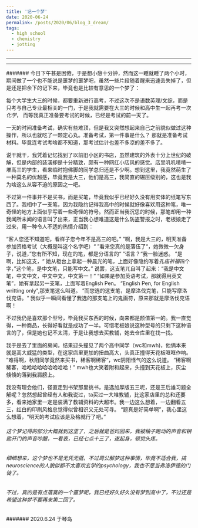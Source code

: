 ```yaml
---
title: '记一个梦'
date: 2020-06-24
permalink: /posts/2020/06/blog_3_dream/
tags:
  - high school
  - chemistry
  - jotting
---
```


---

---

####### 今日下午甚是困倦，于是想小憩十分钟，然而这一睡就睡了两个小时，期间做了一个也不能说是噩梦的噩梦吧，虽然一些片段随着醒来迅速丢失掉了，但是还是把余下的记下来，毕竟也是比较有意思的一个梦了：

每个大学生大三的时候，都要重新进行高考，不过这次不是语数英理/文综，而是只考与自己专业最相关的一门，于是我就需要在大三的时候和高中生一起再考一次*化学*， 而等我真正准备要考试的时候，已经是考试的前一天了。

一天的时间准备考试，确实有些难顶，但是我又突然想起来自己之前貌似做过这种操作，所以也就吃了一颗定心丸。准备考试，第一件事是什么？ 那就是准备考试材料。毕竟连考试考啥都不知道，那考试估计也差不多凉的差不多了。

说干就干，我凭着记忆找到了以前旧小区的书店，虽然建筑的外表十分上世纪的破解，但是内部的装潢却是十分精致，颇有一种网红小店风的感觉。店里叽叽喳喳一堆高三的学生，看来临时抱佛脚的同学总归还是不少啊。想到这里，我竟然萌生了一种莫名的优越感，毕竟我是大三，他们是高三，我简直的碾压级别的，这也是我为啥这么从容不迫的原因之一吧。

不过第一件事并不是买书，而是买笔，毕竟我似乎已经好久没有用实体的纸笔写东西了。我相中了一支笔，因为我隐约记得我高中的时候就好像喜欢用这种笔，唯一奇怪的地方上面似乎写着一些奇怪的符号。然而正当我沉思的时候，那笔却用一种我闻所未闻的语言叫了出来，正当我心想难道这是什么防盗警报之时，老板娘走了过来，用一种令人不适的热情介绍到：

“客人您还不知道吧，看样子您今年不是高三的吧。”
”啊，我是大三的，明天准备参加资格考试（大概是叫这个名字吧）“
”看来您真的是落伍了“，她微微一欠身子，说道，”您有所不知，现在的笔，都是分语言的“
”语言？“我一脸迷惑。
”是啊，比如这支，“ 她从柜台上拿起一种晨光的笔，上面好像隐约写着*孔庙祈福*四个字，”这个笔，是中文笔，只能写中文。”
说罢，这支笔兀自叫了起来：“我是中文笔，中文中文，中文中文，中文第一！”
“如果是参加英语考试，那就得用英文笔”，她有拿起另一支笔，上面写着English Pen。
“English Pen, for English writting only",那支笔这么叫道。
”而您选的这支笔，是摩洛伐克笔，只能写摩洛伐克语。“
我似乎一瞬间看懂了我选的那支笔上的鬼画符，原来那就是摩洛伐克语啊！

不过我仍是喜欢那个型号，毕竟我买东西的时候，向来都是颜值第一的。我一直觉得，一种商品，长得好看就是成功了一半。可惜老板娘说这种型号的只剩下这种语言的了，但是她也记不太清，于是让我想去买教辅，她去仓库里在找一找。

我于是去了里面的房间，结果迎头撞见了两个高中同学（wc和mwh)，他俩本来就是高大威猛的类型，在这家店里更加的扭曲高大，头真正撞得天花板哐哐作响。
”难得啊，秋阳同学竟然来买书，稀客啊稀客“，wc阴阳怪气的这么说道。
“稀客啊稀客，哈哈哈哈哈哈哈哈哈！” mwh也大笑着附和起来，头撞到天花板上，灰尘倏倏的落到我肩膀上。

我没有理会他们，径直走到书架那里挑书，是选加厚版五三呢，还是王后雄习题全解呢？忽然想起曾经有人和我说过，ta买过一大堆教辅，比这家店里的总和还要多，看来她家里一定是装满了教辅资料的大超市。我一边这么想着，一边翻看五三，红白的印刷风格总觉得似曾相识又无处可寻。
“题真是好简单啊”，我心里这么想着，“明天的考试应该是及格就行了吧。”

###### 这个梦记得的部分大概就到这里了，之后就是爸妈回来，我被柚子跑动的声音和钥匙开门的声音吵醒，一看表，已经七点十三了，遂起身，顿觉头疼。
###### 细细想来，这个梦也不是无凭无据，不过周公解梦这种事情，毕竟不适合我，搞neuroscience的人貌似都不太喜欢玄学的psychology，我也不愿当弗洛伊德的门徒了。
###### 不过，真的是有点落寞的一个噩梦呢，我已经好久好久没有梦到高中了，不过还是希望这种梦不要再来第二回了。

#######    2020.6.24  于琴岛